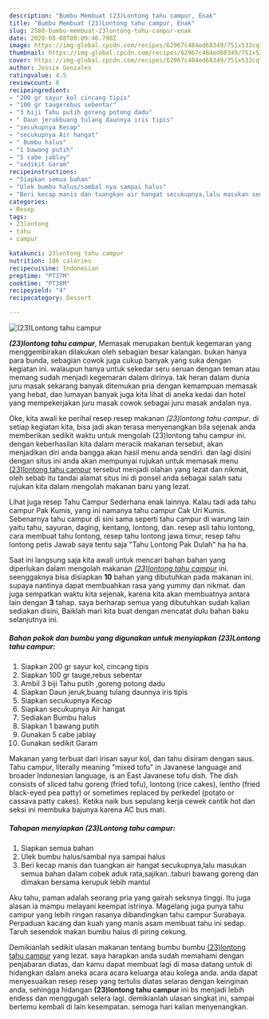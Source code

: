 ```yaml
---
description: "Bumbu Membuat (23)Lontong tahu campur, Enak"
title: "Bumbu Membuat (23)Lontong tahu campur, Enak"
slug: 2588-bumbu-membuat-23lontong-tahu-campur-enak
date: 2020-08-08T00:09:46.790Z
image: https://img-global.cpcdn.com/recipes/62967c484ed68349/751x532cq70/23lontong-tahu-campur-foto-resep-utama.jpg
thumbnail: https://img-global.cpcdn.com/recipes/62967c484ed68349/751x532cq70/23lontong-tahu-campur-foto-resep-utama.jpg
cover: https://img-global.cpcdn.com/recipes/62967c484ed68349/751x532cq70/23lontong-tahu-campur-foto-resep-utama.jpg
author: Jessie Gonzales
ratingvalue: 4.5
reviewcount: 8
recipeingredient:
- "200 gr sayur kol cincang tipis"
- "100 gr taugerebus sebentar"
- "3 biji Tahu putih goreng potong dadu"
- " Daun jerukbuang tulang daunnya iris tipis"
- "secukupnya Kecap"
- "secukupnya Air hangat"
- " Bumbu halus"
- "1 bawang putih"
- "5 cabe jablay"
- "sedikit Garam"
recipeinstructions:
- "Siapkan semua bahan"
- "Ulek bumbu halus/sambal nya sampai halus"
- "Beri kecap manis dan tuangkan air hangat secukupnya,lalu masukan semua bahan dalam cobek aduk rata,sajikan..taburi bawang goreng dan dimakan bersama kerupuk lebih mantul"
categories:
- Resep
tags:
- 23lontong
- tahu
- campur

katakunci: 23lontong tahu campur 
nutrition: 186 calories
recipecuisine: Indonesian
preptime: "PT37M"
cooktime: "PT38M"
recipeyield: "4"
recipecategory: Dessert

---
```



![(23)Lontong tahu campur](https://img-global.cpcdn.com/recipes/62967c484ed68349/751x532cq70/23lontong-tahu-campur-foto-resep-utama.jpg)

<b><i>(23)lontong tahu campur</i></b>, Memasak merupakan bentuk kegemaran yang menggembirakan dilakukan oleh sebagian besar kalangan. bukan hanya para bunda, sebagian cowok juga cukup banyak yang suka dengan kegiatan ini. walaupun hanya untuk sekedar seru seruan dengan teman atau memang sudah menjadi kegemaran dalam dirinya. tak heran dalam dunia juru masak sekarang banyak ditemukan pria dengan kemampuan memasak yang hebat, dan lumayan banyak juga kita lihat di aneka kedai dan hotel yang mempekerjakan juru masak cowok sebagai juru masak andalan nya.

Oke, kita awali ke perihal resep resep makanan <i>(23)lontong tahu campur</i>. di setiap kegiatan kita, bisa jadi akan terasa menyenangkan bila sejenak anda memberikan sedikit waktu untuk mengolah (23)lontong tahu campur ini. dengan keberhasilan kita dalam meracik makanan tersebut, akan menjadikan diri anda bangga akan hasil menu anda sendiri. dan lagi disini dengan situs ini anda akan mempunyai rujukan untuk memasak menu <u>(23)lontong tahu campur</u> tersebut menjadi olahan yang lezat dan nikmat, oleh sebab itu tandai alamat situs ini di ponsel anda sebagai salah satu rujukan kita dalam mengolah makanan baru yang lezat.

Lihat juga resep Tahu Campur Sederhana enak lainnya. Kalau tadi ada tahu campur Pak Kumis, yang ini namanya tahu campur Cak Uri Kumis. Sebenarnya tahu campur di sini sama seperti tahu campur di warung lain yaitu tahu, sayuran, daging, kentang, lontong, dan. resep asli tahu lontong, cara membuat tahu lontong, resep tahu lontong jawa timur, resep tahu lontong petis Jawab saya tentu saja &#34;Tahu Lontong Pak Dulah&#34; ha ha ha.


Saat ini langsung saja kita awali untuk mencari bahan bahan yang diperlukan dalam mengolah makanan <u><i>(23)lontong tahu campur</i></u> ini. seenggaknya bisa disiapkan <b>10</b> bahan yang dibutuhkan pada makanan ini. supaya nantinya dapat membuahkan rasa yang yummy dan nikmat. dan juga sempatkan waktu kita sejenak, karena kita akan membuatnya antara lain dengan <b>3</b> tahap. saya berharap semua yang dibutuhkan sudah kalian sediakan disini, Baiklah mari kita buat dengan mencatat dulu bahan baku selanjutnya ini.

<!--inarticleads1-->

##### Bahan pokok dan bumbu yang digunakan untuk menyiapkan (23)Lontong tahu campur:

1. Siapkan 200 gr sayur kol, cincang tipis
1. Siapkan 100 gr tauge,rebus sebentar
1. Ambil 3 biji Tahu putih ,goreng potong dadu
1. Siapkan  Daun jeruk,buang tulang daunnya iris tipis
1. Siapkan secukupnya Kecap
1. Siapkan secukupnya Air hangat
1. Sediakan  Bumbu halus
1. Siapkan 1 bawang putih
1. Gunakan 5 cabe jablay
1. Gunakan sedikit Garam


Makanan yang terbuat dari irisan sayur kol, dan tahu disiram dengan saus. Tahu campur, literally meaning &#34;mixed tofu&#34; in Javanese language and broader Indonesian language, is an East Javanese tofu dish. The dish consists of sliced tahu goreng (fried tofu), lontong (rice cakes), lentho (fried black-eyed pea patty) or sometimes replaced by perkedel (potato or cassava patty cakes). Ketika naik bus sepulang kerja cewek cantik hot dan seksi ini membuka bajunya karena AC bus mati. 

<!--inarticleads2-->

##### Tahapan menyiapkan (23)Lontong tahu campur:

1. Siapkan semua bahan
1. Ulek bumbu halus/sambal nya sampai halus
1. Beri kecap manis dan tuangkan air hangat secukupnya,lalu masukan semua bahan dalam cobek aduk rata,sajikan..taburi bawang goreng dan dimakan bersama kerupuk lebih mantul


Aku tahu, paman adalah seorang pria yang gairah seksnya tinggi. Itu juga alasan ia mampu melayani keempat istrinya. Magelang juga punya tahu campur yang lebih ringan rasanya dibandingkan tahu campur Surabaya. Perpaduan kacang dan kuah yang manis asam membuat tahu ini sedap. Taruh sesendok makan bumbu halus di piring cekung. 

Demikianlah sedikit ulasan makanan tentang bumbu bumbu <u>(23)lontong tahu campur</u> yang lezat. saya harapkan anda sudah memahami dengan penjabaran diatas, dan kamu dapat membuat lagi di masa datang untuk di hidangkan dalam aneka acara acara keluarga atau kolega anda. anda dapat menyesuaikan resep resep yang tertulis diatas selaras dengan keinginan anda, sehingga hidangan <b>(23)lontong tahu campur</b> ini bs menjadi lebih endess dan menggugah selera lagi. demikianlah ulasan singkat ini, sampai bertemu kembali di lain kesempatan. semoga hari kalian menyenangkan.
